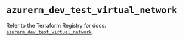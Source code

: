 # `azurerm_dev_test_virtual_network`

Refer to the Terraform Registry for docs: [`azurerm_dev_test_virtual_network`](https://registry.terraform.io/providers/hashicorp/azurerm/4.3.0/docs/resources/dev_test_virtual_network).
